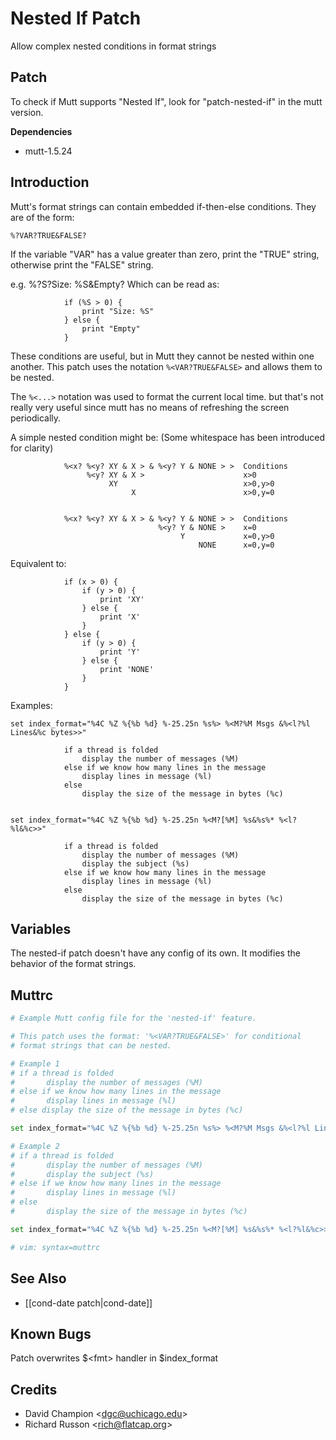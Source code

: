 Nested If Patch
===============

Allow complex nested conditions in format strings

Patch
-----

To check if Mutt supports "Nested If", look for "patch-nested-if" in the mutt version.

**Dependencies**
-   mutt-1.5.24

Introduction
------------

Mutt's format strings can contain embedded if-then-else conditions. They are of the form:

    %?VAR?TRUE&FALSE?

If the variable "VAR" has a value greater than zero, print the "TRUE" string, otherwise print the "FALSE" string.

e.g.
%?S?Size: %S&Empty?
Which can be read as:

                if (%S > 0) {
                    print "Size: %S"
                } else {
                    print "Empty"
                }
            

These conditions are useful, but in Mutt they cannot be nested within one another. This patch uses the notation `%<VAR?TRUE&FALSE>` and allows them to be nested.

The `%<...>` notation was used to format the current local time. but that's not really very useful since mutt has no means of refreshing the screen periodically.

A simple nested condition might be: (Some whitespace has been introduced for clarity)

                %<x? %<y? XY & X > & %<y? Y & NONE > >  Conditions
                     %<y? XY & X >                      x>0
                          XY                            x>0,y>0
                               X                        x>0,y=0
            

                %<x? %<y? XY & X > & %<y? Y & NONE > >  Conditions
                                     %<y? Y & NONE >    x=0
                                          Y             x=0,y>0
                                              NONE      x=0,y=0
            

Equivalent to:

                if (x > 0) {
                    if (y > 0) {
                        print 'XY'
                    } else {
                        print 'X'
                    }
                } else {
                    if (y > 0) {
                        print 'Y'
                    } else {
                        print 'NONE'
                    }
                }
            

Examples:

    set index_format="%4C %Z %{%b %d} %-25.25n %s%> %<M?%M Msgs &%<l?%l Lines&%c bytes>>"

                if a thread is folded
                    display the number of messages (%M)
                else if we know how many lines in the message
                    display lines in message (%l)
                else
                    display the size of the message in bytes (%c)
            

    set index_format="%4C %Z %{%b %d} %-25.25n %<M?[%M] %s&%s%* %<l?%l&%c>>"

                if a thread is folded
                    display the number of messages (%M)
                    display the subject (%s)
                else if we know how many lines in the message
                    display lines in message (%l)
                else
                    display the size of the message in bytes (%c)
            

Variables
---------

The
nested-if
patch doesn't have any config of its own. It modifies the behavior of the format strings.

Muttrc
------

```bash
# Example Mutt config file for the 'nested-if' feature.

# This patch uses the format: '%<VAR?TRUE&FALSE>' for conditional
# format strings that can be nested.

# Example 1
# if a thread is folded
#       display the number of messages (%M)
# else if we know how many lines in the message
#       display lines in message (%l)
# else display the size of the message in bytes (%c)

set index_format="%4C %Z %{%b %d} %-25.25n %s%> %<M?%M Msgs &%<l?%l Lines&%c bytes>>"

# Example 2
# if a thread is folded
#       display the number of messages (%M)
#       display the subject (%s)
# else if we know how many lines in the message
#       display lines in message (%l)
# else
#       display the size of the message in bytes (%c)

set index_format="%4C %Z %{%b %d} %-25.25n %<M?[%M] %s&%s%* %<l?%l&%c>>"

# vim: syntax=muttrc
```

See Also
--------

-   [[cond-date patch|cond-date]]

Known Bugs
----------

Patch overwrites $\<fmt\> handler in
$index\_format

Credits
-------

-   David Champion \<dgc@uchicago.edu\>
-   Richard Russon \<rich@flatcap.org\>

